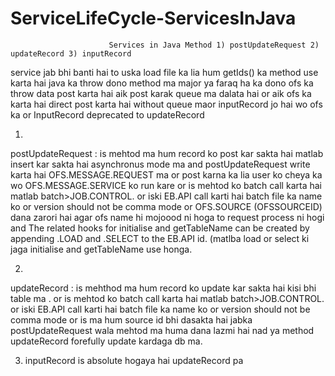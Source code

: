 # ServiceLifeCycle-ServicesInJava
                          Services in Java Method 1) postUpdateRequest 2) updateRecord 3) inputRecord

 
 service jab bhi banti hai to uska load file ka lia hum getIds() ka method use karta hai java ka throw
dono method ma major ya faraq ha ka dono ofs ka throw data post karta hai aik post karak queue ma dalata hai or aik ofs ka karta hai direct post karta hai without queue maor inputRecord jo hai wo ofs ka or InputRecord deprecated to updateRecord

1)
postUpdateRequest : 
is mehtod ma hum record ko post kar sakta hai matlab insert kar sakta hai asynchronus mode ma  and postUpdateRequest  write karta hai OFS.MESSAGE.REQUEST ma or post karna ka lia user ko cheya ka wo OFS.MESSAGE.SERVICE ko run kare or is mehtod ko batch call karta hai matlab batch>JOB.CONTROL. or iski EB.API call karti hai batch file ka name ko or version should not be comma mode or OFS.SOURCE (OFSSOURCEID) dana zarori hai agar ofs name hi mojoood ni hoga to request process ni hogi and The related hooks for initialise and getTableName can be created by appending .LOAD and .SELECT to the EB.API id. (matlba load or select ki jaga initialise and getTableName use honga.



2)
updateRecord 
: is mehthod ma hum record ko update kar sakta hai kisi bhi table ma . or is mehtod ko batch call karta hai matlab batch>JOB.CONTROL. or iski EB.API call karti hai batch file ka name ko or version should not be comma mode or is ma hum source id bhi dasakta hai jabka postUpdateRequest wala mehtod ma huma dana lazmi hai nad ya method updateRecord forefully update kardaga db ma.


3) inputRecord is absolute hogaya hai updateRecord pa

